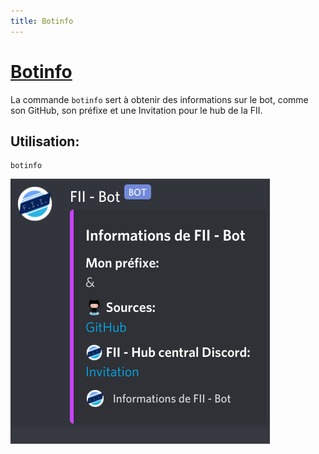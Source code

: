 ```yaml
---
title: Botinfo
---
```

# [Botinfo](https://github.com/federation-interservices-d-informatique/bot/blob/main/src/commands/bot/botinfo.ts)
La commande `botinfo` sert à obtenir des informations sur le bot, comme son GitHub, son préfixe et une Invitation pour le hub de la FII.

## Utilisation:
```
botinfo
```
![Screenshot](../../assets/botinfo.png)
